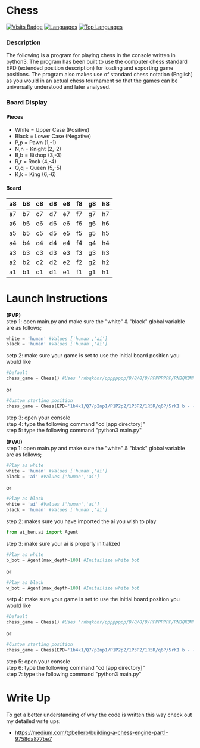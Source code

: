 # Chess
[![Visits Badge](https://badges.pufler.dev/visits/bellerb/chess)](#)
[![Languages](https://img.shields.io/github/languages/count/bellerb/chess?style=flat-square
)](#)
[![Top Languages](https://img.shields.io/github/languages/top/bellerb/chess?style=flat-square
)](#)

### Description
The following is a program for playing chess in the console written in python3. The program has been built to use the computer chess standard EPD (extended position description) for loading and exporting game positions. The program also makes use of standard chess notation (English) as you would in an actual chess tournament so that the games can be universally understood and later analysed.

### Board Display

#### Pieces
* White = Upper Case (Positive)
* Black = Lower Case (Negative)
* P,p = Pawn (1,-1)
* N,n = Knight (2,-2)
* B,b = Bishop (3,-3)
* R,r = Rook (4,-4)
* Q,q = Queen (5,-5)
* K,k = King (6,-6)

#### Board
| a8 | b8 | c8 | d8 | e8 | f8 | g8 | h8 |
| -- | -- | -- | -- | -- | -- | -- | -- |
| a7 | b7 | c7 | d7 | e7 | f7 | g7 | h7 |
| a6 | b6 | c6 | d6 | e6 | f6 | g6 | h6 |
| a5 | b5 | c5 | d5 | e5 | f5 | g5 | h5 |
| a4 | b4 | c4 | d4 | e4 | f4 | g4 | h4 |
| a3 | b3 | c3 | d3 | e3 | f3 | g3 | h3 |
| a2 | b2 | c2 | d2 | e2 | f2 | g2 | h2 |
| a1 | b1 | c1 | d1 | e1 | f1 | g1 | h1 |

# Launch Instructions
**(PVP)** <br>
step 1: open main.py and make sure the "white" & "black" global variable are as follows;

```python
white = 'human' #Values ['human','ai']
black = 'human' #Values ['human','ai']
```
setp 2: make sure your game is set to use the initial board position you would like

```python
#Default
chess_game = Chess() #Uses 'rnbqkbnr/pppppppp/8/8/8/8/PPPPPPPP/RNBQKBNR w KQkq -' as EPD hash
```
or
```python
#Custom starting position
chess_game = Chess(EPD='1b4k1/Q7/p2np1/P1P2p2/1P3P2/1R5R/q6P/5rK1 b - -') #Any EPD hash you want to start with
```
step 3: open your console <br>
step 4: type the following command "cd [app directory]" <br>
step 5: type the following command "python3 main.py"

**(PVAI)** <br>
step 1: open main.py and make sure the "white" & "black" global variable are as follows;

```python
#Play as white
white = 'human' #Values ['human','ai']
black = 'ai' #Values ['human','ai']
```
or
```python
#Play as black
white = 'ai' #Values ['human','ai']
black = 'human' #Values ['human','ai']
```

step 2: makes sure you have imported the ai you wish to play

```python
from ai_ben.ai import Agent
```

step 3: make sure your ai is properly initialized

```python
#Play as white
b_bot = Agent(max_depth=100) #Initailize white bot
```
or
```python
#Play as black
w_bot = Agent(max_depth=100) #Initailize white bot
```
setp 4: make sure your game is set to use the initial board position you would like

```python
#Default
chess_game = Chess() #Uses 'rnbqkbnr/pppppppp/8/8/8/8/PPPPPPPP/RNBQKBNR w KQkq -' as EPD hash
```
or
```python
#Custom starting position
chess_game = Chess(EPD='1b4k1/Q7/p2np1/P1P2p2/1P3P2/1R5R/q6P/5rK1 b - -') #Any EPD hash you want to start with
```

step 5: open your console <br>
step 6: type the following command "cd [app directory]" <br>
step 7: type the following command "python3 main.py"

# Write Up
To get a better understanding of why the code is written this way check out my detailed write ups:

* https://medium.com/@bellerb/building-a-chess-engine-part1-9758da877be7
